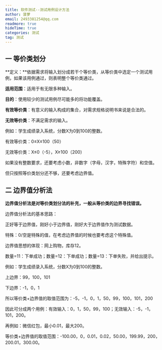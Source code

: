 ```yaml
---
title: 软件测试--测试用例设计方法
author: 菠萝
email: 2493381254@qq.com
readmore: true
hideTime: true
categories: 测试
tag: 测试
---
```




## 一 等价类划分

**定义：**依据需求将输入划分成若干个等价类，从等价类中选定一个测试用例，如果该用例通过，则表明整个等价类通过。

**适用范围**：适用于有无限多种输入。

**目的**：使用较少的测试用例尽可能多的将功能覆盖。

**有效等价类**：有意义的输入构成的集合，对需求规格说明书来说是合法的。

**无效等价类**：不满足需求的输入。

例如：学生成绩录入系统，分数X为0到100的整数。

有效等价类：0≤X≤100（50）

无效等价类：X≤0（-5），X≥100（200）

如果没有整数要求，还要考虑小数，非数字（字母，汉字，特殊字符）和空值。

但只按照等价类划分还不够，还要考虑边界值。



## 二 边界值分析法

**边界值分析法是对等价类划分法的补充，一般从等价类的边界寻找错误。**

边界值分析法的基本思路：

正好等于边界值，刚好小于边界值，刚好大于边界值作为测试数据。

特殊：0/空是特殊的值，在考虑边界值的时候也要考虑这个特殊值。

边界值思想的体现：网上购物，库存12。

数量=11：下单成功；数量=12：下单成功；数量=13：下单失败，并给出提示。

例如：学生成绩录入系统，分数X为0到100的整数。

上边界：99，100，101

下边界：-1，0，1

所以等价类+边界值的取值范围为：-5，-1，0，1，50，99，100，101，200

因此可分成两个用例：有效输入：0，1，50，99，100；无效输入：-5，-1，101，200。

再例如：微信红包，最小0.01，最大200。

等价类+边界值的取值范围：-100.00，0，0.01，0.02，50.00，199.99，200，200.01，300.00。


